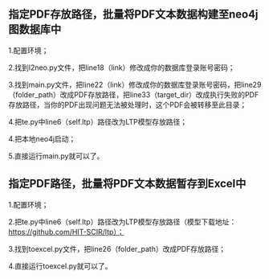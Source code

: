 ## 指定PDF存放路径，批量将PDF文本数据构建至neo4j图数据库中

1.配置环境；

2.找到l2neo.py文件，把line18（link）修改成你的数据库登录账号密码；

3.找到main.py文件，把line22（link）修改成你的数据库登录账号密码，把line29（folder_path）改成PDF存放路径，把line33（target_dir）改成执行失败的PDF存放路径，当你的PDF出现问题无法被处理时，这个PDF会被转移至此目录；

4.把te.py中line6（self.ltp）路径改为LTP模型存放路径；

4.把本地neo4j启动；

5.直接运行main.py就可以了。

## 指定PDF路径，批量将PDF文本数据暂存到Excel中

1.配置环境；

2.把te.py中line6（self.ltp）路径改为LTP模型存放路径（模型下载地址：https://github.com/HIT-SCIR/ltp）；

3.找到toexcel.py文件，把line26（folder_path）改成PDF存放路径；

4.直接运行toexcel.py就可以了。
